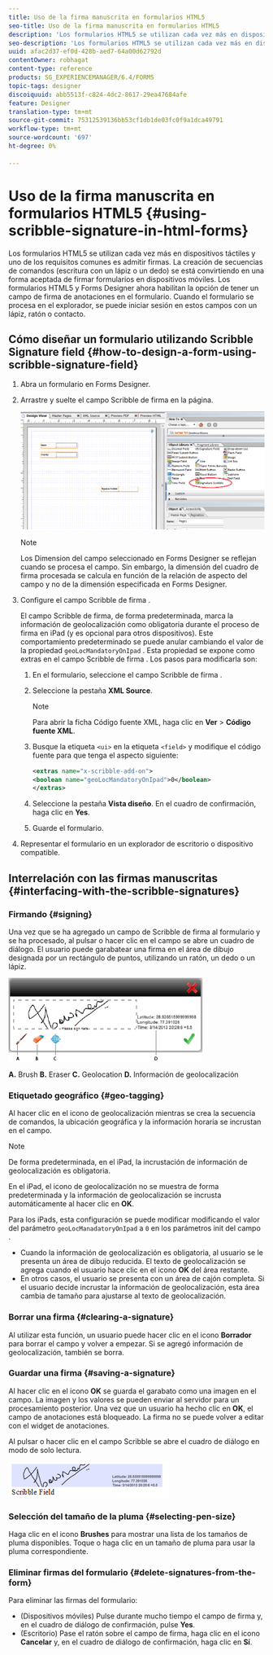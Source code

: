 ```yaml
---
title: Uso de la firma manuscrita en formularios HTML5
seo-title: Uso de la firma manuscrita en formularios HTML5
description: 'Los formularios HTML5 se utilizan cada vez más en dispositivos táctiles y uno de los requisitos comunes es admitir firmas. La firma de documentos en dispositivos móviles se está convirtiendo en una forma aceptada de firmar formularios en dispositivos móviles. '
seo-description: 'Los formularios HTML5 se utilizan cada vez más en dispositivos táctiles y uno de los requisitos comunes es admitir firmas. La firma de documentos en dispositivos móviles se está convirtiendo en una forma aceptada de firmar formularios en dispositivos móviles. '
uuid: afac2d37-ef0d-428b-aed7-64a00d62792d
contentOwner: robhagat
content-type: reference
products: SG_EXPERIENCEMANAGER/6.4/FORMS
topic-tags: designer
discoiquuid: abb5513f-c824-4dc2-8617-29ea47684afe
feature: Designer
translation-type: tm+mt
source-git-commit: 75312539136bb53cf1db1de03fc0f9a1dca49791
workflow-type: tm+mt
source-wordcount: '697'
ht-degree: 0%

---
```



# Uso de la firma manuscrita en formularios HTML5 {#using-scribble-signature-in-html-forms}

Los formularios HTML5 se utilizan cada vez más en dispositivos táctiles y uno de los requisitos comunes es admitir firmas. La creación de secuencias de comandos (escritura con un lápiz o un dedo) se está convirtiendo en una forma aceptada de firmar formularios en dispositivos móviles. Los formularios HTML5 y Forms Designer ahora habilitan la opción de tener un campo de firma de anotaciones en el formulario. Cuando el formulario se procesa en el explorador, se puede iniciar sesión en estos campos con un lápiz, ratón o contacto.

## Cómo diseñar un formulario utilizando Scribble Signature field {#how-to-design-a-form-using-scribble-signature-field}

1. Abra un formulario en Forms Designer.
1. Arrastre y suelte el campo Scribble de firma en la página.

   ![designer_scribble](assets/designer_scribble.png)

   >[!NOTE]
   >
   >Los Dimension del campo seleccionado en Forms Designer se reflejan cuando se procesa el campo. Sin embargo, la dimensión del cuadro de firma procesada se calcula en función de la relación de aspecto del campo y no de la dimensión especificada en Forms Designer.

1. Configure el campo Scribble de firma .

   El campo Scribble de firma, de forma predeterminada, marca la información de geolocalización como obligatoria durante el proceso de firma en iPad (y es opcional para otros dispositivos). Este comportamiento predeterminado se puede anular cambiando el valor de la propiedad `geoLocMandatoryOnIpad` . Esta propiedad se expone como extras en el campo Scribble de firma . Los pasos para modificarla son:

   1. En el formulario, seleccione el campo Scribble de firma .
   1. Seleccione la pestaña **XML Source**.

      >[!NOTE]
      >
      >Para abrir la ficha Código fuente XML, haga clic en **Ver** > **Código fuente XML**.

   1. Busque la etiqueta `<ui>` en la etiqueta `<field>` y modifique el código fuente para que tenga el aspecto siguiente:

      ```xml
      <extras name="x-scribble-add-on">
      <boolean name="geoLocMandatoryOnIpad">0</boolean>
      </extras>
      ```

   1. Seleccione la pestaña **Vista diseño**. En el cuadro de confirmación, haga clic en **Yes**.
   1. Guarde el formulario.

1. Representar el formulario en un explorador de escritorio o dispositivo compatible.

## Interrelación con las firmas manuscritas {#interfacing-with-the-scribble-signatures}

### Firmando {#signing}

Una vez que se ha agregado un campo de Scribble de firma al formulario y se ha procesado, al pulsar o hacer clic en el campo se abre un cuadro de diálogo. El usuario puede garabatear una firma en el área de dibujo designada por un rectángulo de puntos, utilizando un ratón, un dedo o un lápiz.

![geolocalización](assets/geolocation.png)

**A.** Brush  **B.** Eraser  **C.** Geolocation  **D.** Información de geolocalización

### Etiquetado geográfico {#geo-tagging}

Al hacer clic en el icono de geolocalización mientras se crea la secuencia de comandos, la ubicación geográfica y la información horaria se incrustan en el campo.

>[!NOTE]
De forma predeterminada, en el iPad, la incrustación de información de geolocalización es obligatoria.

En el iPad, el icono de geolocalización no se muestra de forma predeterminada y la información de geolocalización se incrusta automáticamente al hacer clic en **OK**.

Para los iPads, esta configuración se puede modificar modificando el valor del parámetro `geoLocManadatoryOnIpad` a `0` en los parámetros init del campo .

* Cuando la información de geolocalización es obligatoria, al usuario se le presenta un área de dibujo reducida. El texto de geolocalización se agrega cuando el usuario hace clic en el icono **OK** del área restante.
* En otros casos, el usuario se presenta con un área de cajón completa. Si el usuario decide incrustar la información de geolocalización, esta área cambia de tamaño para ajustarse al texto de geolocalización.

### Borrar una firma {#clearing-a-signature}

Al utilizar esta función, un usuario puede hacer clic en el icono **Borrador** para borrar el campo y volver a empezar. Si se agregó información de geolocalización, también se borra.

### Guardar una firma {#saving-a-signature}

Al hacer clic en el icono **OK** se guarda el garabato como una imagen en el campo. La imagen y los valores se pueden enviar al servidor para un procesamiento posterior. Una vez que un usuario ha hecho clic en **OK**, el campo de anotaciones está bloqueado. La firma no se puede volver a editar con el widget de anotaciones.

Al pulsar o hacer clic en el campo Scribble se abre el cuadro de diálogo en modo de solo lectura.

![3](assets/3.png)

### Selección del tamaño de la pluma {#selecting-pen-size}

Haga clic en el icono **Brushes** para mostrar una lista de los tamaños de pluma disponibles. Toque o haga clic en un tamaño de pluma para usar la pluma correspondiente.

### Eliminar firmas del formulario {#delete-signatures-from-the-form}

Para eliminar las firmas del formulario:

* (Dispositivos móviles) Pulse durante mucho tiempo el campo de firma y, en el cuadro de diálogo de confirmación, pulse **Yes**.
* (Escritorio) Pase el ratón sobre el campo de firma, haga clic en el icono **Cancelar** y, en el cuadro de diálogo de confirmación, haga clic en **Sí**.
